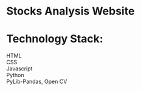 # Stocks Analysis Website
# Technology Stack:
HTML  
CSS  
Javascript  
Python  
PyLib-Pandas, Open CV  
